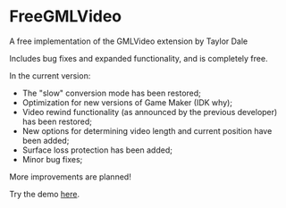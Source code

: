 # FreeGMLVideo

A free implementation of the GMLVideo extension by Taylor Dale

Includes bug fixes and expanded functionality, and is completely free.

In the current version:
- The "slow" conversion mode has been restored;
- Optimization for new versions of Game Maker (IDK why);
- Video rewind functionality (as announced by the previous developer) has been restored;
- New options for determining video length and current position have been added;
- Surface loss protection has been added;
- Minor bug fixes;

More improvements are planned!

Try the demo [here](https://github.com/GFOXSH/FreeGMLVideo/releases).
